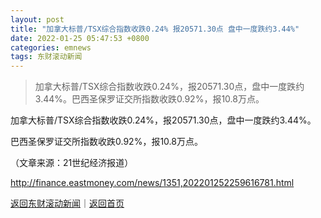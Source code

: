 ```yaml
---
layout: post
title: "加拿大标普/TSX综合指数收跌0.24% 报20571.30点 盘中一度跌约3.44%"
date: 2022-01-25 05:47:53 +0800
categories: emnews
tags: 东财滚动新闻
---
```

> 加拿大标普/TSX综合指数收跌0.24%，报20571.30点，盘中一度跌约3.44%。巴西圣保罗证交所指数收跌0.92%，报10.8万点。

<p>加拿大标普/TSX综合指数收跌0.24%，报20571.30点，盘中一度跌约3.44%。</p>
 <p>巴西圣保罗证交所指数收跌0.92%，报10.8万点。</p><p class="em_media">（文章来源：21世纪经济报道）</p>

<http://finance.eastmoney.com/news/1351,202201252259616781.html>

[返回东财滚动新闻](//finews.withounder.com/emnews/)｜[返回首页](//finews.withounder.com/)
